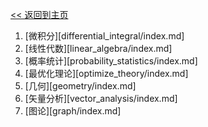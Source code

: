 [<< 返回到主页](../index.md)

1. [微积分][differential_integral/index.md]
2. [线性代数][linear_algebra/index.md]
3. [概率统计][probability_statistics/index.md]
4. [最优化理论][optimize_theory/index.md]
5. [几何][geometry/index.md]
6. [矢量分析][vector_analysis/index.md]
7. [图论][graph/index.md]